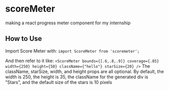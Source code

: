 # scoreMeter
making a react progress meter component for my internship

## How to Use
Import Score Meter with:
    `import ScoreMeter from 'scoremeter';`

And then refer to it like:
    `<ScoreMeter
        bounds={[.6,.8,.9]}
        coverage={.85}
        width={250}
        height={50}
        className={"hello"}
        starSize={20}
     />`
The className, starSize, width, and height props are all optional. By default, the width is 250, the height is 35, the className for the generated div is "Stars", and the default size of the stars is 10 pixels
